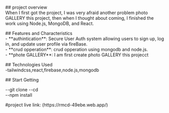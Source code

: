 <p>
## project overview
  <br/>
When I first got the project, I was very afraid another problem photo GALLERY this project, then when I thought about coming, I finished the work using Node.js, MongoDB, and React.
</p>
<p>
## Features and Characteristics<br/>
- **authintication**: Secure User Auth system allowing users to sign up, log in, and update user profile via fireBase.<br/>
- **crud opperation**: crud opperation using mongodb and node.js.<br/>
- **phote GALLERY**: I am first create photo GALLERY this projecct<br/>
  </p>
<p>
## Technologies Used<br/>
  -tailwindcss,react,firebase,node.js,mongodb
</p>
<p>
## Start Getting <br/>
 
--git clone <repository-url>
--cd <project-directory><br/>
--npm install
</p>

<p>
 #project live link: (https://rmcd-49ebe.web.app/)
</p>
